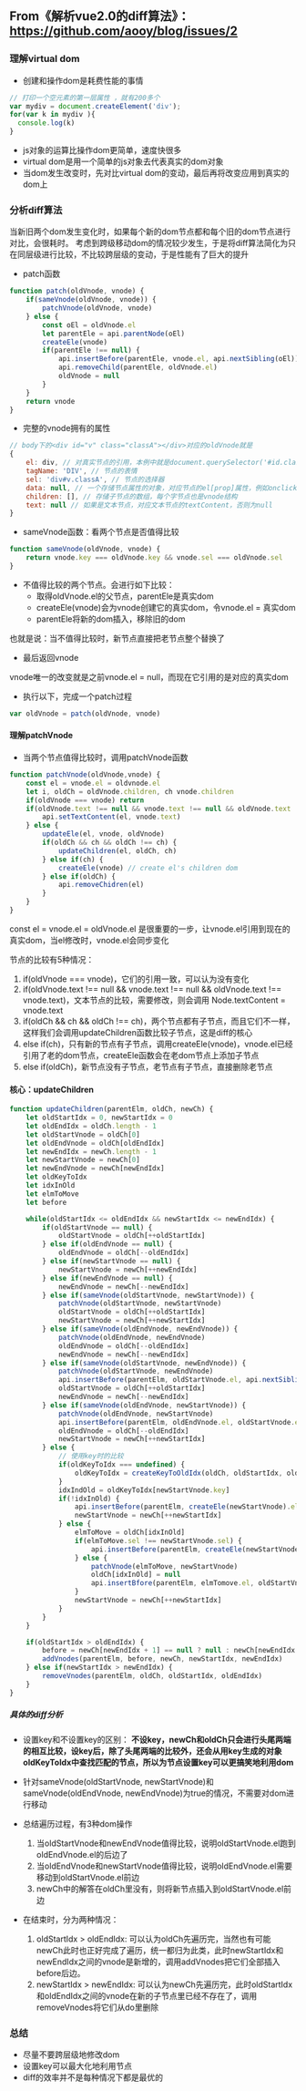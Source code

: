 ## From《解析vue2.0的diff算法》：https://github.com/aooy/blog/issues/2

### 理解virtual dom

+ 创建和操作dom是耗费性能的事情
```js
// 打印一个空元素的第一层属性 ，就有200多个
var mydiv = document.createElement('div');
for(var k in mydiv ){
  console.log(k)
}
```
+ js对象的运算比操作dom更简单，速度快很多
+ virtual dom是用一个简单的js对象去代表真实的dom对象
+ 当dom发生改变时，先对比virtual dom的变动，最后再将改变应用到真实的dom上

### 分析diff算法

当新旧两个dom发生变化时，如果每个新的dom节点都和每个旧的dom节点进行对比，会很耗时。
考虑到跨级移动dom的情况较少发生，于是将diff算法简化为只在同层级进行比较，不比较跨层级的变动，于是性能有了巨大的提升

+ patch函数
```js
function patch(oldVnode, vnode) {
    if(sameVnode(oldVnode, vnode)) {
        patchVnode(oldVnode, vnode)
    } else {
        const oEl = oldVnode.el
        let parentEle = api.parentNode(oEl)
        createEle(vnode)
        if(parentEle !== null) {
            api.insertBefore(parentEle, vnode.el, api.nextSibling(oEl))
            api.removeChild(parentEle, oldVnode.el)
            oldVnode = null
        }
    }
    return vnode
}
```

+ 完整的vnode拥有的属性
```js
// body下的<div id="v" class="classA"></div>对应的oldVnode就是
{
    el: div, // 对真实节点的引用，本例中就是document.querySelector('#id.classA)
    tagName: 'DIV', // 节点的表情
    sel: 'div#v.classA', // 节点的选择器
    data: null, // 一个存储节点属性的对象，对应节点的el[prop]属性，例如onclick，style
    children: [], // 存储子节点的数组，每个字节点也是vnode结构
    text: null // 如果是文本节点，对应文本节点的textContent，否则为null
}
```

+ sameVnode函数：看两个节点是否值得比较
```js
function sameVnode(oldVnode, vnode) {
    return vnode.key === oldVnode.key && vnode.sel === oldVnode.sel
}
```
+ 不值得比较的两个节点。会进行如下比较：
  + 取得oldVnode.el的父节点，parentEle是真实dom
  + createEle(vnode)会为vnode创建它的真实dom，令vnode.el = 真实dom
  + parentEle将新的dom插入，移除旧的dom

也就是说：当不值得比较时，新节点直接把老节点整个替换了

+ 最后返回vnode

vnode唯一的改变就是之前vnode.el = null，而现在它引用的是对应的真实dom

+ 执行以下，完成一个patch过程
```js
var oldVnode = patch(oldVnode, vnode)
```


#### 理解patchVnode

+ 当两个节点值得比较时，调用patchVnode函数
```js
function patchVnode(oldVnode,vnode) {
    const el = vnode.el = oldvnode.el
    let i, oldCh = oldVnode.children, ch vnode.children
    if(oldVnode === vnode) return
    if(oldVnode.text !== null && vnode.text !== null && oldVnode.text !== vnode.text) {
        api.setTextContent(el, vnode.text)
    } else {
        updateEle(el, vnode, oldVnode)
        if(oldCh && ch && oldCh !== ch) {
            updateChildren(el, oldCh, ch)
        } else if(ch) {
            createEle(vnode) // create el's children dom
        } else if(oldCh) {
            api.removeChidren(el)
        }
    }
}
```
const el = vnode.el = oldVnode.el 是很重要的一步，让vnode.el引用到现在的真实dom，当el修改时，vnode.el会同步变化

节点的比较有5种情况：

1. if(oldVnode === vnode)，它们的引用一致，可以认为没有变化
2. if(oldVnode.text !== null && vnode.text !== null && oldVnode.text !== vnode.text)，文本节点的比较，需要修改，则会调用 Node.textContent = vnode.text
3. if(oldCh && ch && oldCh !== ch)，两个节点都有子节点，而且它们不一样，这样我们会调用updateChildren函数比较子节点，这是diff的核心
4. else if(ch)，只有新的节点有子节点，调用createEle(vnode)，vnode.el已经引用了老的dom节点，createEle函数会在老dom节点上添加子节点
5. else if(oldCh)，新节点没有子节点，老节点有子节点，直接删除老节点

#### 核心：updateChildren

```js
function updateChildren(parentElm, oldCh, newCh) {
    let oldStartIdx = 0, newStartIdx = 0
    let oldEndIdx = oldCh.length - 1
    let oldStartVnode = oldCh[0]
    let oldEndVnode = oldCh[oldEndIdx]
    let newEndIdx = newCh.length - 1
    let newStartVnode = newCh[0]
    let newEndVnode = newCh[newEndIdx]
    let oldKeyToIdx
    let idxInOld
    let elmToMove
    let before

    while(oldStartIdx <= oldEndIdx && newStartIdx <= newEndIdx) {
        if(oldStartVnode == null) {
            oldStartVnode = oldCh[++oldStartIdx]
        } else if(oldEndVnode == null) {
            oldEndVnode = oldCh[--oldEndIdx]
        } else if(newStartVnode == null) {
            newStartVnode = newCh[++newEndIdx]
        } else if(newEndVnode == null) {
            newEndVnode = newCh[--newEndIdx]
        } else if(sameVnode(oldStartVnode, newStartVnode)) {
            patchVnode(oldStartVnode, newStartVnode)
            oldStartVnode = oldCh[++oldStartIdx]
            newStartVnode = newCh[++newStartIdx]
        } else if(sameVnode(oldEndVnode, newEndVnode)) {
            patchVnode(oldEndVnode, newEndVnode)
            oldEndVnode = oldCh[--oldEndIdx]
            newEndVnode = newCh[--newEndIdx]
        } else if(sameVnode(oldStartVnode, newEndVnode)) {
            patchVnode(oldStartVnode, newEndVnode)
            api.insertBefore(parentElm, oldStartVnode.el, api.nextSibling(oldEndVnode.el))
            oldStartVnode = oldCh[++oldStartIdx]
            newEndVnode = newCh[--newEndIdx]
        } else if(sameVnode(oldEndVnode, newStartVnode)) {
            patchVnode(oldEndVnode, newStartVnode)
            api.insertBefore(parentElm, oldEndVnode.el, oldStartVnode.el)
            oldEndVnode = oldCh[--oldEndIdx]
            newStartVnode = newCh[++newStartIdx]
        } else {
            // 使用key时的比较
            if(oldKeyToIdx === undefined) {
                oldKeyToIdx = createKeyToOldIdx(oldCh, oldStartIdx, oldENdIdx) // 有key生成index表
            }
            idxIndOld = oldKeyToIdx[newStartVnode.key]
            if(!idxInOld) {
                api.insertBefore(parentElm, createEle(newStartVnode).el, oldStartVnode.el)
                newStartVnode = newCh[++newStartIdx]
            } else {
                elmToMove = oldCh[idxInOld]
                if(elmToMove.sel !== newStartVnode.sel) {
                    api.insertBefore(parentElm, createEle(newStartVnode).el, oldStartVnode.el)
                } else {
                    patchVnode(elmToMove, newStartVnode)
                    oldCh[idxInOld] = null
                    api.insertBfore(parentElm, elmTomove.el, oldStartVnode,el)
                }
                newStartVnode = newCh[++newStartIdx]
            }
        }
    }

    if(oldStartIdx > oldEndIdx) {
        before = newCh[newEndIdx + 1] == null ? null : newCh[newEndIdx + 1].el
        addVnodes(parentElm, before, newCh, newStartIdx, newEndIdx)
    } else if(newStartIdx > newEndIdx) {
        removeVnodes(parentElm, oldCh, oldStartIdx, oldEndIdx)
    }
}
```

##### 具体的diff分析

+ 设置key和不设置key的区别：
__不设key，newCh和oldCh只会进行头尾两端的相互比较，设key后，除了头尾两端的比较外，还会从用key生成的对象oldKeyToIdx中查找匹配的节点，所以为节点设置key可以更搞笑地利用dom__
+ 针对sameVnode(oldStartVnode, newStartVnode)和sameVnode(oldEndVnode, newEndVnode)为true的情况，不需要对dom进行移动
+ 总结遍历过程，有3种dom操作
  1. 当oldStartVnode和newEndVnode值得比较，说明oldStartVnode.el跑到oldEndVnode.el的后边了
  2. 当oldEndVnode和newStartVnode值得比较，说明oldEndVnode.el需要移动到oldStartVnode.el前边
  3. newCh中的解答在oldCh里没有，则将新节点插入到oldStartVnode.el前边

+ 在结束时，分为两种情况：
  1. oldStartIdx > oldEndIdx: 可以认为oldCh先遍历完，当然也有可能newCh此时也正好完成了遍历，统一都归为此类，此时newStartIdx和newEndIdx之间的vnode是新增的，调用addVnodes把它们全部插入before后边。
  2. newStartIdx > newEndIdx: 可以认为newCh先遍历完，此时oldStartIdx和oldEndIdx之间的vnode在新的子节点里已经不存在了，调用removeVnodes将它们从do里删除

### 总结

+ 尽量不要跨层级地修改dom
+ 设置key可以最大化地利用节点
+ diff的效率并不是每种情况下都是最优的